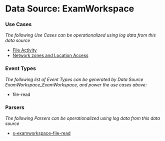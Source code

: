 Data Source: ExamWorkspace
==========================

### Use Cases

_The following Use Cases can be operationalized using log data from this data source_

* [File Activity](usecase_file_activity.md)
* [Network zones and Location Access](usecase_network_zones_and_location_access.md)


### Event Types

_The following list of Event Types can be generated by Data Source ExamWorkspace_ExamWorkspace, and power the use cases above:_

- file-read


### Parsers

_The following Parsers can be operationalized using log data from this data source_

* [s-examworkspace-file-read](parserContent_s-examworkspace-file-read.md)
